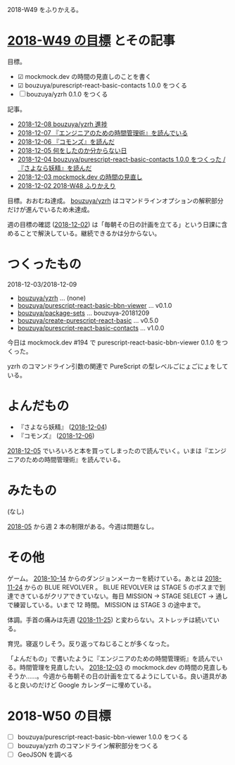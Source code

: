 2018-W49 をふりかえる。

# [2018-W49 の目標][2018-12-02] とその記事

目標。

- ☑ mockmock.dev の時間の見直しのことを書く
- ☑ bouzuya/purescript-react-basic-contacts 1.0.0 をつくる
- ☐ bouzuya/yzrh 0.1.0 をつくる

記事。

- [2018-12-08 bouzuya/yzrh 進捗][2018-12-08]
- [2018-12-07 『エンジニアのための時間管理術』を読んでいる][2018-12-07]
- [2018-12-06 『コモンズ』を読んだ][2018-12-06]
- [2018-12-05 何をしたのか分からない日][2018-12-05]
- [2018-12-04 bouzuya/purescript-react-basic-contacts 1.0.0 をつくった / 『さよなら妖精』を読んだ][2018-12-04]
- [2018-12-03 mockmock.dev の時間の見直し][2018-12-03]
- [2018-12-02 2018-W48 ふりかえり][2018-12-02]

目標。おおむね達成。 [bouzuya/yzrh][] はコマンドラインオプションの解釈部分だけが進んでいるため未達成。

週の目標の確認 ([2018-12-02][]) は「毎朝その日の計画を立てる」という日課に含めることで解決している。継続できるかは分からない。

# つくったもの

2018-12-03/2018-12-09

- [bouzuya/yzrh][] ... (none)
- [bouzuya/purescript-react-basic-bbn-viewer][] ... v0.1.0
- [bouzuya/package-sets][] ... bouzuya-20181209
- [bouzuya/create-purescript-react-basic][] ... v0.5.0
- [bouzuya/purescript-react-basic-contacts][] ... v1.0.0

今日は mockmock.dev #194 で purescript-react-basic-bbn-viewer 0.1.0 をつくった。

yzrh のコマンドライン引数の関連で PureScript の型レベルごにょごにょをしている。

# よんだもの

- 『さよなら妖精』 ([2018-12-04][])
- 『コモンズ』 ([2018-12-06][])

[2018-12-05][] でいろいろと本を買ってしまったので読んでいく。いまは『エンジニアのための時間管理術』を読んでいる。

# みたもの

(なし)

[2018-05][2018-04-30] から週 2 本の制限がある。今週は問題なし。

# その他

ゲーム。 [2018-10-14][] からのダンジョンメーカーを続けている。あとは [2018-11-24][] からの BLUE REVOLVER 。 BLUE REVOLVER は STAGE 5 のボスまで到達できているがクリアできていない。毎日 MISSION → STAGE SELECT → 通しで練習している。いまで 12 時間。 MISSION は STAGE 3 の途中まで。

体調。手首の痛みは先週 ([2018-11-25][]) と変わらない。ストレッチは続いている。

育児。寝返りしそう。反り返ってねじることが多くなった。

「よんだもの」で書いたように『エンジニアのための時間管理術』を読んでいる。時間管理を見直したい。 [2018-12-03][] の mockmock.dev の時間の見直しもそうか……。今週から毎朝その日の計画を立てるようにしている。良い道具があると良いのだけど Google カレンダーに埋めている。

# 2018-W50 の目標

- ☐ bouzuya/purescript-react-basic-bbn-viewer 1.0.0 をつくる
- ☐ bouzuya/yzrh のコマンドライン解釈部分をつくる
- ☐ GeoJSON を調べる

[2018-04-30]: https://blog.bouzuya.net/2018/04/30/
[2018-10-14]: https://blog.bouzuya.net/2018/10/14/
[2018-11-24]: https://blog.bouzuya.net/2018/11/24/
[2018-11-25]: https://blog.bouzuya.net/2018/11/25/
[2018-12-02]: https://blog.bouzuya.net/2018/12/02/
[2018-12-03]: https://blog.bouzuya.net/2018/12/03/
[2018-12-04]: https://blog.bouzuya.net/2018/12/04/
[2018-12-05]: https://blog.bouzuya.net/2018/12/05/
[2018-12-06]: https://blog.bouzuya.net/2018/12/06/
[2018-12-07]: https://blog.bouzuya.net/2018/12/07/
[2018-12-08]: https://blog.bouzuya.net/2018/12/08/
[bouzuya/create-purescript-react-basic]: https://github.com/bouzuya/create-purescript-react-basic
[bouzuya/package-sets]: https://github.com/bouzuya/package-sets
[bouzuya/purescript-react-basic-bbn-viewer]: https://github.com/bouzuya/purescript-react-basic-bbn-viewer
[bouzuya/purescript-react-basic-contacts]: https://github.com/bouzuya/purescript-react-basic-contacts
[bouzuya/yzrh]: https://github.com/bouzuya/yzrh
